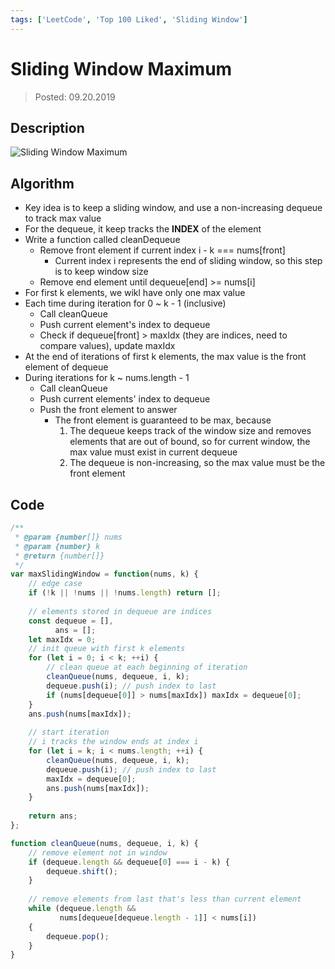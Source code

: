 ```yaml
---
tags: ['LeetCode', 'Top 100 Liked', 'Sliding Window']
---
```


# Sliding Window Maximum

> Posted: 09.20.2019

<Tag />

## Description

![Sliding Window Maximum](/slidingWindowMax.png)

## Algorithm

- Key idea is to keep a sliding window, and use a non-increasing dequeue to track max value
- For the dequeue, it keep tracks the **INDEX** of the element
- Write a function called cleanDequeue
  - Remove front element if current index i - k === nums[front]
    - Current index i represents the end of sliding window, so this step is to keep window size
  - Remove end element until dequeue[end] >= nums[i]
- For first k elements, we wikl have only one max value
- Each time during iteration for 0 ~ k - 1 (inclusive)
  - Call cleanQueue
  - Push current element's index to dequeue
  - Check if dequeue[front] > maxIdx (they are indices, need to compare values), update maxIdx
- At the end of iterations of first k elements, the max value is the front element of dequeue
- During iterations for k ~ nums.length - 1
  - Call cleanQueue
  - Push current elements' index to dequeue
  - Push the front element to answer
    - The front element is guaranteed to be max, because 
      1. The dequeue keeps track of the window size and removes elements that are out of bound,
      so for current window, the max value must exist in current dequeue
      2. The dequeue is non-increasing, so the max value must be the front element

## Code

```javascript
/**
 * @param {number[]} nums
 * @param {number} k
 * @return {number[]}
 */
var maxSlidingWindow = function(nums, k) {
    // edge case
    if (!k || !nums || !nums.length) return [];
    
    // elements stored in dequeue are indices
    const dequeue = [],
          ans = [];
    let maxIdx = 0;
    // init queue with first k elements
    for (let i = 0; i < k; ++i) {
        // clean queue at each beginning of iteration
        cleanQueue(nums, dequeue, i, k);
        dequeue.push(i); // push index to last
        if (nums[dequeue[0]] > nums[maxIdx]) maxIdx = dequeue[0];
    }
    ans.push(nums[maxIdx]);
    
    // start iteration
    // i tracks the window ends at index i
    for (let i = k; i < nums.length; ++i) {
        cleanQueue(nums, dequeue, i, k);
        dequeue.push(i); // push index to last
        maxIdx = dequeue[0];
        ans.push(nums[maxIdx]);
    }
    
    return ans;
};

function cleanQueue(nums, dequeue, i, k) {
    // remove element not in window
    if (dequeue.length && dequeue[0] === i - k) {
        dequeue.shift();
    }
    
    // remove elements from last that's less than current element
    while (dequeue.length && 
           nums[dequeue[dequeue.length - 1]] < nums[i])
    {
        dequeue.pop();
    }
}
```

<Disqus />